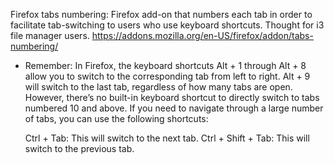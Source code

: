 Firefox tabs numbering: Firefox add-on that numbers each tab in order to facilitate tab-switching to users who use keyboard shortcuts.
Thought for i3 file manager users.
https://addons.mozilla.org/en-US/firefox/addon/tabs-numbering/

- Remember:
In Firefox, the keyboard shortcuts Alt + 1 through Alt + 8 allow you to switch to the corresponding tab from left to right. Alt + 9 will switch to the last tab, regardless of how many tabs are open.
However, there’s no built-in keyboard shortcut to directly switch to tabs numbered 10 and above. If you need to navigate through a large number of tabs, you can use the following shortcuts:

    Ctrl + Tab: This will switch to the next tab.
    Ctrl + Shift + Tab: This will switch to the previous tab.
